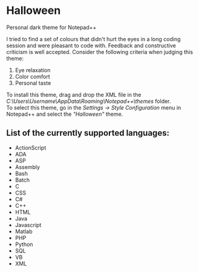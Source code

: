 # Halloween
Personal dark theme for Notepad++

I tried to find a set of colours that didn't hurt the eyes in a long coding session and were pleasant to code with.
Feedback and constructive criticism is well accepted. Consider the following criteria when judging this theme:
1) Eye relaxation
2) Color comfort
3) Personal taste

To install this theme, drag and drop the XML file in the *C:\Users\Username\AppData\Roaming\Notepad++\themes* folder.<br/>
To select this theme,  go in the *Settings -> Style Configuration* menu in Notepad++ and select the *"Halloween"* theme.

## List of the currently supported languages:
- ActionScript
- ADA
- ASP
- Assembly
- Bash
- Batch
- C
- CSS
- C#
- C++
- HTML
- Java
- Javascript
- Matlab
- PHP
- Python
- SQL
- VB
- XML

